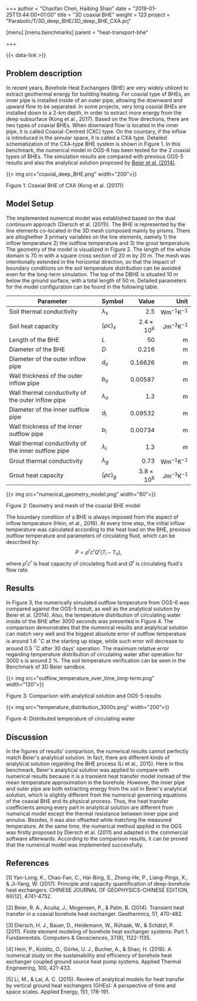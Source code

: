 +++
author = "Chaofan Chen, Haibing Shao"
date = "2019-01-25T13:44:00+01:00"
title = "3D coaxial BHE"
weight = 123
project = "Parabolic/T/3D_deep_BHE/3D_deep_BHE_CXA.prj"

[menu]
  [menu.benchmarks]
    parent = "heat-transport-bhe"

+++

{{< data-link >}}

## Problem description

In recent years, Borehole Heat Exchangers (BHE) are very widely utilized to extract geothermal energy for building heating. For coaxial type of BHEs, an inner pipe is installed inside of an outer pipe, allowing the downward and upward flow to be separated. In some projects, very long coaxial BHEs are installed down to a 2-km depth, in order to extract more energy from the deep subsurface (Kong et al., 2017). Based on the flow directions, there are two types of coaxial BHEs. When downward flow is located in the inner pipe, it is called Coaxial-Centred (CXC) type. On the countary, if the inflow is introduced in the annular space, it is called a CXA type. Detailed schematization of the CXA-type BHE system is shown in Figure 1. In this benchmark, the numerical model in OGS-6 has been tested for the 2 coaxial types of BHEs. The simulation results are compared with previous OGS-5 results and also the analytical solution proposed by [Beier et al. (2014)](Analytical_coaxial_BHE.zip).

{{< img src="coaxial_deep_BHE.png" width="200">}}

Figure 1: Coaxial BHE of CXA (Kong et al. (2017))

## Model Setup

The implemented numerical model was established based on the dual continuum approach (Diersch et al. (2011)). The BHE is represented by the line elements co-located in the 3D mesh composed mainly by prisms. There are altoghether 3 primary variables on the line elements, namely 1) the inflow temperature 2) the outflow temperature and 3) the grout temperature. The geometry of the model is visualized in Figure 2. The length of the whole domain is 70 m with a square cross section of 20 m by 20 m. The mesh was intentionally extended in the horizontal direction, so that the impact of boundary conditions on the soil temperature distribution can be avoided even for the long-term simulation. The top of the DBHE is situated 10 m below the ground surface, with a total length of 50 m. Detailed parameters for the model configuration can be found in the following table.

| Parameter                                          | Symbol            |  Value              | Unit                        |
| -------------------------------------------------- |:------------------| -------------------:| --------------------------: |
| Soil thermal conductivity                          | $\lambda_{s}$     | 2.5                 | $\mathrm{W m^{-1} K^{-1}}$  |
| Soil heat capacity                                 | $(\rho c)_{s}$    | $2.4\times10^{6}$   | $\mathrm{Jm^{-3}K^{-1}}$    |
| Length of the BHE                                  | $L$               | 50                  | $\mathrm{m}$                |
| Diameter of the BHE                                | $D$               | 0.216               | $\mathrm{m}$                |
| Diameter of the outer inflow pipe                  | $d_o$             | 0.16626             | $\mathrm{m}$                |
| Wall thickness of the outer inflow pipe            | $b_o$             | 0.00587             | $\mathrm{m}$                |
| Wall thermal conductivity of the outer inflow pipe | $\lambda_{o}$     | 1.3                 | $\mathrm{m}$                |
| Diameter of the inner outflow pipe                 | $d_i$             | 0.09532             | $\mathrm{m}$                |
| Wall thickness of the inner outflow pipe           | $b_i$             | 0.00734             | $\mathrm{m}$                |
| Wall thermal conductivity of the inner outflow pipe| $\lambda_{i}$     | 1.3                 | $\mathrm{m}$                |
| Grout thermal conductivity                         | $\lambda_{g}$     | 0.73                | $\mathrm{W m^{-1} K^{-1}}$  |
| Grout heat capacity                                | $(\rho c)_{g}$    | $3.8\times10^{6}$   | $\mathrm{Jm^{-3}K^{-1}}$    |

{{< img src="numerical_geometry_model.png" width="80">}}

Figure 2: Geometry and mesh of the coaxial BHE model

The boundary condition of a BHE is always imposed from the aspect of inflow temperature (Hein, et al., 2016). At every time step, the initial inflow temperature was calculated according to the heat load on the BHE, previous outflow temperature and parameters of circulating fluid, which can be described by:
$$
\begin{equation}
P = \rho^r c^r Q^r(T_i - T_o),
\end{equation}
$$
where $\rho^r c^r$ is heat capacity of circulating fluid and $Q^r$ is circulating fluid's flow rate.

## Results

In Figure 3, the numerically simulated outflow temperature from OGS-6 was compared against the OGS-5 result, as well as the analytical solution by Beier et al. (2014). Also, the temperature distribution of circulating water inside of the BHE after 3000 seconds was presented in Figure 4. The comparison demonstrates that the numerical results and analytical solution can match very well and the biggest absolute error of outflow temperature is around 1.6 $^{\circ}$C at the starting up stage, while such error will decrease to around 0.5 $^{\circ}$C after 30 days' operation. The maximum relative error regarding temperature distribution of circulating water after operation for 3000 s is around 2 \%. The soil temperature verification can be seen in the Benchmark of 3D Beier sandbox.

{{< img src="outflow_temperature_over_time_long-term.png" width="120">}}

Figure 3: Comparison with analytical solution and OGS-5 results

{{< img src="temperature_distribution_3000s.png" width="200">}}

Figure 4: Distributed temperature of circulating water

## Discussion

In the figures of results' comparison, the numerical results cannot perfectly match Beier's analytical solution. In fact, there are different kinds of analytical solution regarding the BHE process (Li et al., 2015). Here in this benchmark, Beier's analytical solution was applied to compare with numerical results because it is a transient heat transfer model instead of the mean temperature approximation in the borehole. However, the inner pipe and outer pipe are both extracting energy from the soil in Beier's analytical solution, which is slightly different from the numerical governing equations of the coaxial BHE and its physical process. Thus, the heat transfer coefficients among every part in analytical solution are different from numerical model except the thermal resistance between inner pipe and annulus. Besides, it was also offsetted while matching the measured temperature. At the same time, the numerical method applied in the OGS was firstly proposed by Diersch et al. (2011) and adapted in the commercial software afterwards. According to the comparison results, it can be proved that the numerical model was implemented successfully.

## References

[1] Yan-Long, K., Chao-Fan, C., Hai-Bing, S., Zhong-He, P., Liang-Pings, X., & Ji-Yang, W. (2017). Principle and capacity quantification of deep-borehole heat exchangers. CHINESE JOURNAL OF GEOPHYSICS-CHINESE EDITION, 60(12), 4741-4752.

[2] Beier, R. A., Acuña, J., Mogensen, P., & Palm, B. (2014). Transient heat transfer in a coaxial borehole heat exchanger. Geothermics, 51, 470-482.

[3] Diersch, H. J., Bauer, D., Heidemann, W., Rühaak, W., & Schätzl, P. (2011). Finite element modeling of borehole heat exchanger systems: Part 1. Fundamentals. Computers & Geosciences, 37(8), 1122-1135.

[4] Hein, P., Kolditz, O., Görke, U. J., Bucher, A., & Shao, H. (2016). A numerical study on the sustainability and efficiency of borehole heat exchanger coupled ground source heat pump systems. Applied Thermal Engineering, 100, 421-433.

[5] Li, M., & Lai, A. C. (2015). Review of analytical models for heat transfer by vertical ground heat exchangers (GHEs): A perspective of time and space scales. Applied Energy, 151, 178-191.
